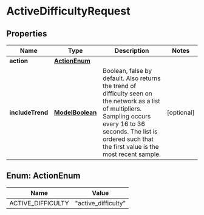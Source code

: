 

# ActiveDifficultyRequest

## Properties

Name | Type | Description | Notes
------------ | ------------- | ------------- | -------------
**action** | [**ActionEnum**](#ActionEnum) |  | 
**includeTrend** | [**ModelBoolean**](ModelBoolean.md) | Boolean, false by default. Also returns the trend of difficulty seen on the network as a list of multipliers. Sampling occurs every 16 to 36 seconds. The list is ordered such that the first value is the most recent sample.  |  [optional]



## Enum: ActionEnum

Name | Value
---- | -----
ACTIVE_DIFFICULTY | &quot;active_difficulty&quot;



